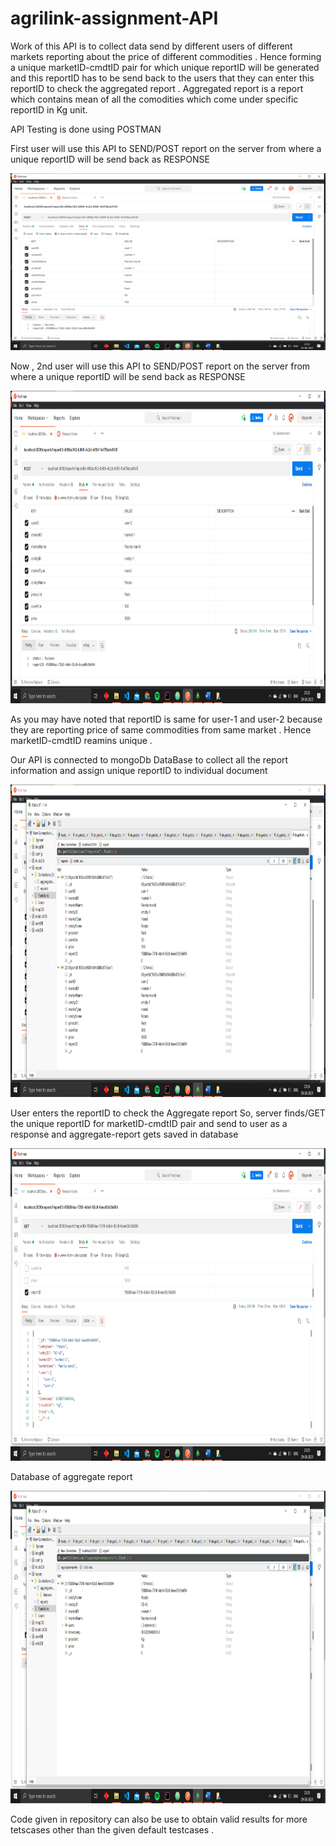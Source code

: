# agrilink-assignment-API

Work of this API is to collect data send by different users of different markets reporting about
the price of different commodities . Hence forming a unique marketID-cmdtID pair for which unique reportID 
will be generated and this  reportID has to be send back to the users that they can enter this reportID
to check the aggregated report . Aggregated report is a report which contains mean of all the comodities
which come under specific reportID in Kg unit.

API Testing is done using POSTMAN

First user will use this API to SEND/POST report on the server from where a unique reportID will be send
back as RESPONSE

<img src="images/orig-testcase-user1.png" hieght="1000" width="1000">

Now , 2nd user will use this API to SEND/POST report on the server from where a unique reportID will be send
back as RESPONSE

<img src="images/orig-testcase-user2.png" height="500" width="1000">

As you may have noted that reportID is same for user-1 and user-2 because they are reporting price of same commodities
from same market . Hence marketID-cmdtID reamins unique .

Our API is connected to mongoDb DataBase to collect all the report information and assign unique reportID to 
individual document 

<img src="images/orig-testcase-user1&2-database.png" height="500" width="1000">

User enters the reportID to check the Aggregate report 
So, server finds/GET the unique reportID for marketID-cmdtID pair and send to user as a response
and aggregate-report gets saved in database

<img src="images/orig-testcase-aggreport.png" height="500" width="1000">

Database of aggregate report

<img src="images/orig-testcase-aggreport-database.png" height="500" width="1000">

Code given in repository can also be use to obtain valid results for more tetscases other than the given default testcases . 


